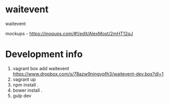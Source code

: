 waitevent
=========

waitevent

mockups - https://moqups.com/#!/edit/AlexMost/2mHT12qJ

Development info
================
1. vagrant box add waitevent https://www.dropbox.com/s/78azw9ningypfh3/waitevent-dev.box?dl=1
2. vagrant up
3. npm install .
4. bower install .
5. gulp dev


